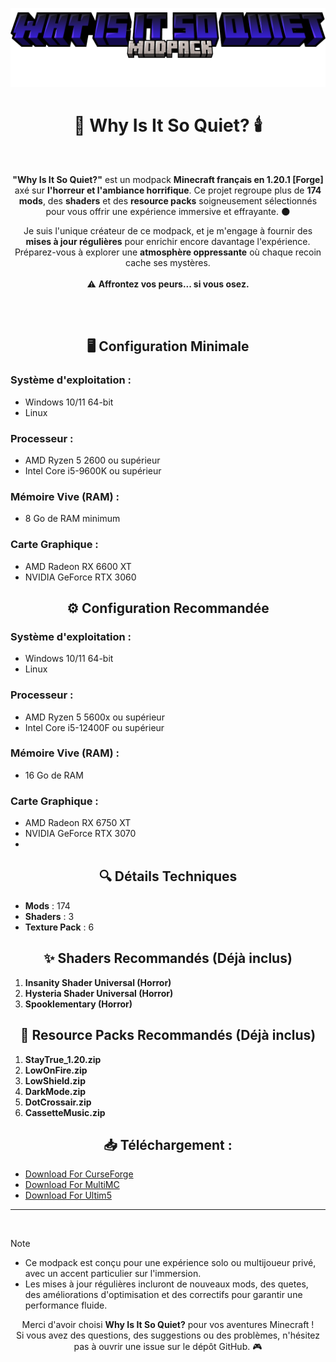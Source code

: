 ![Why Is It So Quiet?](Images/logo.png)

<h1 align="center">🎃 Why Is It So Quiet? 🕯️</h1>
<br>
<p align="center"> <strong>"Why Is It So Quiet?"</strong> est un modpack <strong>Minecraft français en 1.20.1 [Forge]</strong> axé sur <strong>l'horreur et l'ambiance horrifique</strong>. Ce projet regroupe plus de <strong>174 mods</strong>, des <strong>shaders</strong> et des <strong>resource packs</strong> soigneusement sélectionnés pour vous offrir une expérience immersive et effrayante. 🌑 </p> <p align="center"> Je suis l'unique créateur de ce modpack, et je m'engage à fournir des <strong>mises à jour régulières</strong> pour enrichir encore davantage l'expérience. Préparez-vous à explorer une <strong>atmosphère oppressante</strong> où chaque recoin cache ses mystères. <br><br> ⚠️ <strong>Affrontez vos peurs... si vous osez.</strong> </p>
<br>

<br>

<h2 align="center">🖥️ Configuration Minimale</h2>

### Système d'exploitation :
- Windows 10/11 64-bit
- Linux

### Processeur :
- AMD Ryzen 5 2600 ou supérieur
- Intel Core i5-9600K ou supérieur

### Mémoire Vive (RAM) :
- 8 Go de RAM minimum

### Carte Graphique :
- AMD Radeon RX 6600 XT
- NVIDIA GeForce RTX 3060


<h2 align="center">⚙️ Configuration Recommandée</h2>

### Système d'exploitation :
- Windows 10/11 64-bit
- Linux

### Processeur :
- AMD Ryzen 5 5600x ou supérieur
- Intel Core i5-12400F ou supérieur

### Mémoire Vive (RAM) :
- 16 Go de RAM

### Carte Graphique :
- AMD Radeon RX 6750 XT
- NVIDIA GeForce RTX 3070
- 
<h2 align="center">🔍 Détails Techniques</h2>


- **Mods** : 174
- **Shaders** : 3
- **Texture Pack** : 6


<h2 align="center">✨ Shaders Recommandés (Déjà inclus)</h2>

1. **Insanity Shader Universal (Horror)**
2. **Hysteria Shader Universal (Horror)**
3. **Spooklementary (Horror)**

<h2 align="center">🎨 Resource Packs Recommandés (Déjà inclus)</h2>

1. **StayTrue_1.20.zip**
2. **LowOnFire.zip**
3. **LowShield.zip**
4. **DarkMode.zip**
5. **DotCrossair.zip**
6. **CassetteMusic.zip**


<h2 align="center">📥 Téléchargement :</h2>

- [Download For CurseForge](#)
- [Download For MultiMC](#)
- [Download For Ultim5](#)

---
<br>

> [!NOTE]
> - Ce modpack est conçu pour une expérience solo ou multijoueur privé, avec un accent particulier sur l'immersion.
> - Les mises à jour régulières incluront de nouveaux mods, des quetes, des améliorations d'optimisation et des correctifs pour garantir une performance fluide.
> 

<p align="center"> Merci d'avoir choisi <strong>Why Is It So Quiet?</strong> pour vos aventures Minecraft !<br> Si vous avez des questions, des suggestions ou des problèmes, n'hésitez pas à ouvrir une issue sur le dépôt GitHub. 🎮</p>
